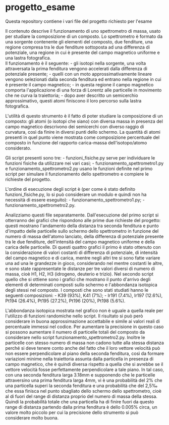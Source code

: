 # progetto_esame
Questa repository contiene i vari file del progetto richiesto per l'esame

Il contenuto descrive il funzionamento di uno spettrometro di massa, usato per studiare la composizione di un composto. Lo spettrometro è formato da una sorgente contenente gli elementi del composto, due fenditure, una regione compresa tra le due fenditure sottoposta ad una differenza di potenziale, una regione in cui è presente del campo magnetico uniforme e una lastra fotografica.  
Il funzionamento è il seguente:
    - gli isotopi nella sorgente, una volta attraversata la prima fenditura vengono        accelerati dalla differenza di potenziale presente;
    - quelli con un moto approssimativamente lineare vengono selezionati dalla seconda fenditura ed entrano nella regione in cui è presente il campo magnetico;
    - in questa regione il campo magnetico comporta l'applicazione di una forza di Lorentz alle particelle in movimento che ne curva la traiettoria;
    - dopo aver descritto un semicerchio approssimativo, questi atomi finiscono il loro percorso sulla lastra fotografica.

L'utilità di questo strumento è il fatto di poter studiare la composizione di un composto:
gli atomi (o isotopi che siano) con diversa massa in presenza del campo magnetico descrivono dei semicerchi con diverso raggio di curvatura, così da finire in diversi punti dello schermo. La quantità di atomi presenti in quel punto viene mostrata come composizione percentuale del composto in funzione del rapporto carica-massa dell'isotopo/atomo considerato.

Gli script presenti sono tre:
    - funzioni_fisiche.py serve per individuare le funzioni fisiche da utilizzare nei vari casi;
    - funzionamento_spettrometro1.py e funzionamento_spettrometro2.py usano le funzioni definite nel primo script per simulare il funzionamento dello spettrometro e compiere le richieste del progetto.

L'ordine di esecuzione degli script è (per come è stato definito funzioni_fisiche.py, lo si può considerare un modulo e quindi non ha necessità di essere eseguito):
    - funzionamento_spettrometro1.py;
    - funzionamento_spettrometro2.py.

Analizziamo questi file separatamente. Dall'esecuzione del primo script si otterranno dei grafici che rispondono alle prime due richieste del progetto: questi mostrano l'andamento della distanza tra seconda fenditura e punto d'impatto delle particelle sullo schermo dello spettrometro in funzione del numero di massa dell'atomo lanciato, della differenza di potenziale presente tra le due fenditure, dell'intensità del campo magnetico uniforme e della carica delle particelle. Di questi quattro grafici il primo è stato ottenuto con la considerazione di valori costanti di differenza di potenziale, di intensità del campo magnetico e di carica, mentre negli altri tre si sono fatte variare una ad una le grandezze in gioco, considerando nel mentre costanti le altre, e sono state rappresentate le distanze per tre valori diversi di numero di massa, cioè H1, H2, H3 (idrogeno, deuterio e trizio).
Nel secondo script quello che si ottiene sono i grafici che mostrano il punto d'arrivo degli elementi di determinati composti sullo schermo e l'abbondanza isotopica degli stessi nel composto. I composti che sono stati studiati hanno le seguenti composizioni:
    - K39 (93%), K41 (7%);
    - Ir191 (7.4%), Ir197 (12.6%), Pt194 (26.4%), Pt195 (27.2%), Pt196 (20%), Pt198 (5.6%).

L'abbondanza isotopica mostrata nel grafico non è uguale a quella reale per l'utilizzo di funzioni randomiche nello script. Il risultato si può però considerare in buona approssimazione accettabile e simile ai valori reali di percentuale immessi nel codice. Per aumentare la precisione in questo caso si possono aumentare il numero di particelle totali del composto da considerare nello script funzionamento_spettrometro2.py. Inoltre le particelle con stesso numero di massa non cadono tutte alla stessa distanza perché si deve tenere conto anche del fatto che il loro vettore velocità può non essere perpendicolare al piano della seconda fenditura, così da formare variazioni minime nella traiettoria assunta dalla particella in presenza di campo magnetico, che è quindi diversa rispetto a quella che si avrebbe se il vettore velocità fosse perfettamente perpendicolare a tale piano. In tal caso, con una seconda fenditura larga 3.18mm e supponendo che le particelle attraversino una prima fenditura larga 4mm, vi è una probabilità del 2% che una particella superi la seconda fenditura e una probabilità che del 2,5‰ che essa finisca nel punto sbagliato dello schermo dello spettrometro, cioè al di fuori del range di distanza proprio del numero di massa della stessa. Quindi la probabilità totale che una particella ha di finire fuori da questo range di distanza partendo dalla prima fenditura è dello 0.005% circa, un valore molto piccolo per cui la precisione dello strumento si può considerare molto buona.
